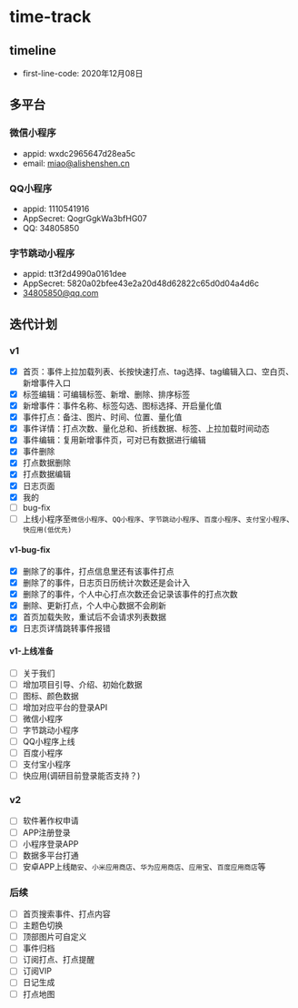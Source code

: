 # time-track

## timeline

- first-line-code: 2020年12月08日

## 多平台

### 微信小程序

- appid: wxdc2965647d28ea5c
- email: miao@alishenshen.cn

### QQ小程序

- appid: 1110541916
- AppSecret: QogrGgkWa3bfHG07
- QQ: 34805850

### 字节跳动小程序

- appid: tt3f2d4990a0161dee
- AppSecret: 5820a02bfee43e2a20d48d62822c65d0d04a4d6c
- 34805850@qq.com

## 迭代计划

### v1

- [x] 首页：事件上拉加载列表、长按快速打点、tag选择、tag编辑入口、空白页、新增事件入口
- [x] 标签编辑：可编辑标签、新增、删除、排序标签
- [x] 新增事件：事件名称、标签勾选、图标选择、开启量化值
- [x] 事件打点：备注、图片、时间、位置、量化值
- [x] 事件详情：打点次数、量化总和、折线数据、标签、上拉加载时间动态
- [x] 事件编辑：复用新增事件页，可对已有数据进行编辑
- [x] 事件删除
- [x] 打点数据删除
- [x] 打点数据编辑
- [x] 日志页面
- [x] 我的
- [ ] bug-fix
- [ ] 上线小程序至`微信小程序`、`QQ小程序`、`字节跳动小程序`、`百度小程序`、`支付宝小程序`、`快应用(低优先)`

#### v1-bug-fix

- [x] 删除了的事件，打点信息里还有该事件打点
- [x] 删除了的事件，日志页日历统计次数还是会计入
- [x] 删除了的事件，个人中心打点次数还会记录该事件的打点次数
- [x] 删除、更新打点，个人中心数据不会刷新
- [x] 首页加载失败，重试后不会请求列表数据
- [x] 日志页详情跳转事件报错

#### v1-上线准备

- [ ] 关于我们
- [ ] 增加项目引导、介绍、初始化数据
- [ ] 图标、颜色数据
- [ ] 增加对应平台的登录API
- [ ] 微信小程序
- [ ] 字节跳动小程序
- [ ] QQ小程序上线
- [ ] 百度小程序
- [ ] 支付宝小程序
- [ ] 快应用(调研目前登录能否支持？)

### v2

- [ ] 软件著作权申请
- [ ] APP注册登录
- [ ] 小程序登录APP
- [ ] 数据多平台打通
- [ ] 安卓APP上线`酷安`、`小米应用商店`、`华为应用商店`、`应用宝`、`百度应用商店`等

### 后续

- [ ] 首页搜索事件、打点内容
- [ ] 主题色切换
- [ ] 顶部图片可自定义
- [ ] 事件归档
- [ ] 订阅打点、打点提醒
- [ ] 订阅VIP
- [ ] 日记生成
- [ ] 打点地图
